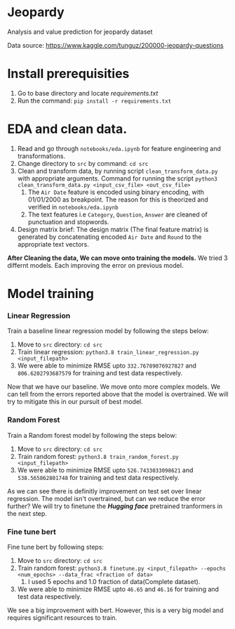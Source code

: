 # Jeopardy
Analysis and value prediction for jeopardy dataset


Data source: https://www.kaggle.com/tunguz/200000-jeopardy-questions

# Install prerequisities
1. Go to base directory and locate *requirements.txt*
2. Run the command: `pip install -r requirements.txt`

# EDA and clean data.
1. Read and go through `notebooks/eda.ipynb` for feature engineering and transformations.
2. Change directory to `src` by command: `cd src`
3. Clean and transform data, by running script `clean_transform_data.py` with appropriate arguments. Command for running the script `python3 clean_transform_data.py <input_csv_file> <out_csv_file>`
	1. The `Air Date` feature is encoded using binary encoding, with 01/01/2000 as breakpoint. The reason for this is theorized and verified in `notebooks/eda.ipynb` 
	2. The text features i.e `Category`, `Question`, `Answer` are cleaned of punctuation and stopwords.
4. Design matrix brief: The design matrix (The final feature matrix) is generated by concatenating encoded `Air Date` and `Round` to the appropriate text vectors.

**After Cleaning the data, We can move onto training the models.**
We tried 3 differnt models. Each improving the error on previous model. 

# Model training
### Linear Regression
Train a baseline linear regression model by following the steps below:
1. Move to `src` directory: `cd src` 
2. Train linear regression: `python3.8 train_linear_regression.py <input_filepath>`
3. We were able to minimize RMSE upto `332.76789076927827` and `806.6202793687579` for training and test data respectively.

Now that we have our baseline. We move onto more complex models. We can tell from the errors reported above that the model is overtrained. We will try to mitigate this in our pursuit of best model.

### Random Forest
Train a Random forest model by following the steps below:
1. Move to `src` directory: `cd src` 
2. Train random forest: `python3.8 train_random_forest.py <input_filepath>`
3. We were able to minimize RMSE upto `526.7433033098621` and `538.565862801748` for training and test data respectively.

As we can see there is definitly improvement on test set over linear regression. The model isn't overtrained, but can we reduce the error further? We will try to finetune the ***Hugging face*** pretrained tranformers in the next step.

### Fine tune bert
Fine tune bert by following steps:
1. Move to `src` directory: `cd src` 
2. Train random forest: `python3.8 finetune.py <input_filepath> --epochs <num_epochs> --data_frac <fraction of data>`
	1. I used 5 epochs and 1.0 fraction of data(Complete dataset).
3. We were able to minimize RMSE upto `46.65` and `46.16` for training and test data respectively.

We see a big improvement with bert. However, this is a very big model and requires significant resources to train.
